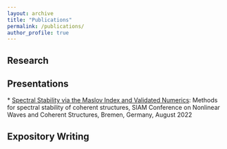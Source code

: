 ```yaml
---
layout: archive
title: "Publications"
permalink: /publications/
author_profile: true
---
```


[comment]: <> ({% if author.googlescholar %} You can also find my articles on <u><a href="{{author.googlescholar}}">my Google Scholar profile</a>.</u>{% endif %})
[comment]: <> ({% include base_path %})
[comment]: <> ({% for post in site.publications reversed %} {% include archive-single.html %} {% endfor %})

## Research 

## Presentations
\* [Spectral Stability via the Maslov Index and Validated Numerics](https://www.youtube.com/watch?v=q3XCCT-5ftcMinisymposium): Methods for spectral stability of coherent structures, SIAM Conference on Nonlinear Waves and Coherent Structures, Bremen, Germany, August 2022

## Expository Writing 

